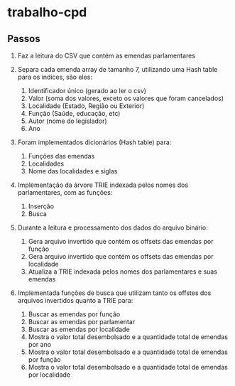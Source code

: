 # trabalho-cpd

## Passos
1. Faz a leitura do CSV que contém as emendas parlamentares

2. Separa cada emenda array de tamanho 7, utilizando uma Hash table para os índices, são eles:
    1. Identificador único (gerado ao ler o csv)
    2. Valor (soma dos valores, exceto os valores que foram cancelados)
    3. Localidade (Estado, Região ou Exterior)
    4. Função (Saúde, educação, etc)
    5. Autor (nome do legislador)
    6. Ano

3. Foram implementados dicionários (Hash table) para:
    1. Funções das emendas
    2. Localidades
    3. Nome das localidades e siglas

4. Implementação da árvore TRIE indexada pelos nomes dos parlamentares, com as funções:
    1. Inserção
    2. Busca

5. Durante a leitura e processamento dos dados do arquivo binário:
    1. Gera arquivo invertido que contém os offsets das emendas por função
    2. Gera arquivo invertido que contém os offsets das emendas por localidade
    3. Atualiza a TRIE indexada pelos nomes dos parlamentares e suas emendas
 
6. Implementada funções de busca que utilizam tanto os offstes dos arquivos invertidos quanto a TRIE para:
    1. Buscar as emendas por função
    2. Buscar as emendas por parlamentar
    3. Buscar as emendas por localidade 
    4. Mostra o valor total desembolsado e a quantidade total de emendas por ano 
    5. Mostra o valor total desembolsado e a quantidade total de emendas por função 
    6. Mostra o valor total desembolsado e a quantidade total de emendas por localidade
